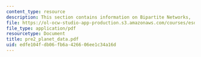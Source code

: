 ```yaml
---
content_type: resource
description: This section contains information on Bipartite Networks,
file: https://ol-ocw-studio-app-production.s3.amazonaws.com/courses/esd-342-advanced-system-architecture-spring-2006/edfe104fdb06fb6a426606ee1c34a16d_pre2_planet_data.pdf
file_type: application/pdf
resourcetype: Document
title: pre2_planet_data.pdf
uid: edfe104f-db06-fb6a-4266-06ee1c34a16d
---
```

